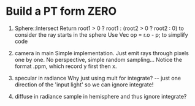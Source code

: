 # Build a PT form ZERO

1. Sphere::Intersect
    Return root1 > 0 ? root1 : (root2 > 0 ? root2 : 0) to consider the ray starts in the sphere
    Use Vec op = r.o - p; to simplify code

2. camera in main
    Simple implementation. Just emit rays through pixels one by one. No perspective, simple random sampling...
    Notice the format .ppm, which record y first then x.

3. specular in radiance
    Why just using mult for integrate? -- just one direction of the 'input light' so we can ignore integrate!

4. diffuse in radiance
    sample in hemisphere and thus ignore integrate?